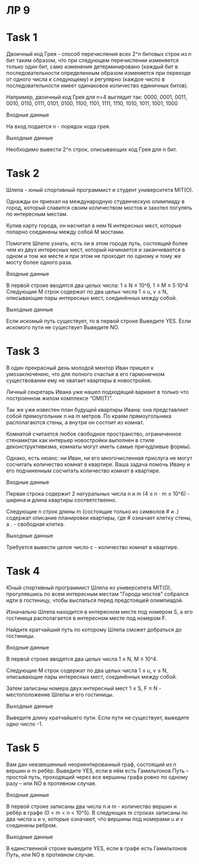 # ЛР 9

# Task 1

Двоичный код Грея - способ перечисления всех 2^n битовых строк из n бит таким образом, что при следующем перечислении изменяется только один бит, само изменения детерминировано (каждый бит в последовательности определенным образом изменяется при переходе от одного числа к следующему) и регулярно (каждое число в последовательности имеет одинаковое количество единичных битов).

Например, двоичный код Грея для n=4 выглядит так: 0000, 0001, 0011, 0010, 0110, 0111, 0101, 0100, 1100, 1101, 1111, 1110, 1010, 1011, 1001, 1000

Входные данные

На вход подается n - порядок кода грея.

Выходные данные

Необходимо вывести 2^n строк, описывающих код Грея для n бит.


# Task 2

Шлепа - юный спортивный программист и студент университета MIT(O).

Однажды он приехал на международную студенческую олимпиаду в город, который славится своим количеством мостов и захотел погулять по интересным местам.

Купив карту города, он насчитал в нем N интересных мест, которые попарно соединены между собой M мостами.

Помогите Шлепе узнать, есть ли в этом городе путь, состоящий более чем из двух интересных мест, который начинается и заканчивается в одном и том же месте и при этом не проходит по одному и тому же мосту более одного раза.

Входные данные

В первой строке вводятся два целых числа: 1 ≤ N ≤ 10^6, 1 ≤ M ≤ 5⋅10^4 Следующие
M строк содержат по два целых числа
1 ≤ u, v ≤ N, описывающие пары интересных мест, соединённых между собой.

Выходные данные

Если искомый путь существует, то в первой строке Выведите YES. Если искомого пути не существует Выведите NO.


# Task 3

В один прекрасный день молодой ментор Иван пришел к умозаключению, что для полного счастья в его гармоничном существовании ему не хватает квартиры в новостройке.

Личный секретарь Ивана уже нашел подходящий вариант в только что построенном жилом комплексе “OMI(T)”.

Так же уже известен план будущей квартиры Ивана: она представляет собой прямоугольник
n на m метров. По краям прямоугольника располагаются стены, а внутри он состоит из комнат.

Комнатой считается любое свободное пространство, ограниченное стенами(так как интерьер новостройки выполнен в стиле деконструктивизма, комнаты могут иметь самые причудливые формы).

Однако, есть нюанс: ни Иван, ни его многочисленная прислуга не могут сосчитать количество комнат в квартире. Ваша задача помочь Ивану и его подчиненным сосчитать количество комнат в квартире.

Входные данные

Первая строка содержит 2 натуральных числа n и m (4 ≤ n ⋅ m ≤ 10^6) - ширина и длина квартиры соответственно.

Следующие n строк длины m (состоящие только из символов # и .) содержат описание планировки квартиры, где # означает клетку стены, а . - свободная клетка.

Выходные данные

Требуется вывести целое число c - количество комнат в квартире.


# Task 4

Юный спортивный программист Шлепа из университета MIT(O), прогулявшись по всем интересным местам "Города мостов" собрался идти в гостиницу, чтобы выспаться перед предстоящей олимпиадой.

Изначально Шлепа находится в интересном месте под номером S, а его гостиница располагается в интересном месте под номером F.

Найдите кратчайший путь по которому Шлепа сможет добраться до гостиницы.

Входные данные

В первой строке вводятся два целых числа 1 ≤ N, M ≤ 10^4.

Следующие M строк содержат по два целых числа 1 ≤ u, v ≤ N, описывающие пары интересных мест, соединённых между собой.

Затем записаны номера двух интересный мест 1 ≤ S, F ≤ N - местоположение Шлепы и его гостиницы.

Выходные данные

Выведите длину кратчайшего пути. Если пути не существует, выведите одно число -1.


# Task 5

Вам дан невзвешенный неориентированный граф, состоящий из n вершин и m ребёр. Выведите YES, если в нём есть Гамильтонов Путь – простой путь, проходящий через все вершины графа ровно по одному разу – или NO в противном случае.

Входные данные

В первой строке записаны два числа n и m - количество вершин и ребёр в графе (0 < m < n < 10^5). В следующих m строках записаны по два числа
u и v, которые означают, что вершины под номерами u и v соединены ребром.

Выходные данные

В единственной строке выведите YES, если в графе есть Гамильтонов Путь, или NO в противном случае.
